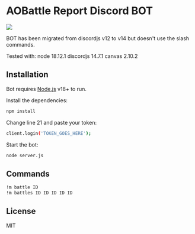 # AOBattle Report Discord BOT

![](https://media.discordapp.net/attachments/757562016092258444/1054799572188266557/battlereport.png?width=630&height=466)

BOT has been migrated from discordjs v12 to v14 but doesn't use the slash commands.

Tested with: 
node 18.12.1
discordjs 14.7.1
canvas 2.10.2

## Installation

Bot requires [Node.js](https://nodejs.org/) v18+ to run.

Install the dependencies:

```sh
npm install
```

Change line 21 and paste your token:

```sh
client.login('TOKEN_GOES_HERE');
```

Start the bot:

```sh
node server.js
```
## Commands

```sh
!m battle ID
!m battles ID ID ID ID ID
```

## License

MIT
